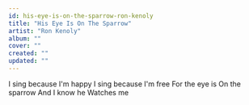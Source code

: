 ```yaml
---
id: his-eye-is-on-the-sparrow-ron-kenoly
title: "His Eye Is On The Sparrow"
artist: "Ron Kenoly"
album: ""
cover: ""
created: ""
updated: ""
---
```


I sing because
I'm happy
I sing because
I'm free
For the eye is
On the sparrow
And I know he
Watches me